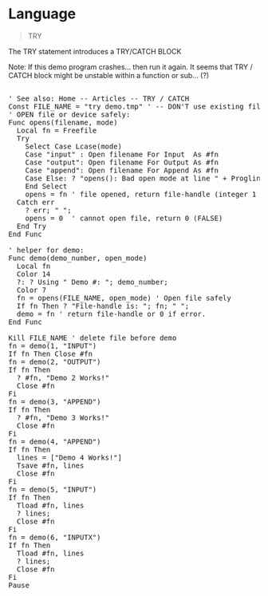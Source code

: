 # Language

> TRY

The TRY statement introduces a TRY/CATCH BLOCK



Note:
If this demo program crashes... then run it again. It seems that TRY / CATCH block might be unstable within a function or sub... (?)
<pre>

' See also: Home -- Articles -- TRY / CATCH
Const FILE_NAME = "try demo.tmp" ' -- DON'T use existing file for demo.
' OPEN file or device safely:
Func opens(filename, mode)
  Local fn = Freefile
  Try
    Select Case Lcase(mode)
    Case "input" : Open filename For Input  As #fn
    Case "output": Open filename For Output As #fn
    Case "append": Open filename For Append As #fn
    Case Else: ? "opens(): Bad open mode at line " + Progline: Pause: Stop
    End Select
    opens = fn ' file opened, return file-handle (integer 1 to 256)
  Catch err
    ? err; " ";
    opens = 0  ' cannot open file, return 0 (FALSE)
  End Try
End Func

' helper for demo:
Func demo(demo_number, open_mode)
  Local fn
  Color 14
  ?: ? Using " Demo #: "; demo_number;
  Color 7
  fn = opens(FILE_NAME, open_mode) ' Open file safely
  If fn Then ? "File-handle is: "; fn; " ";
  demo = fn ' return file-handle or 0 if error.
End Func

Kill FILE_NAME ' delete file before demo
fn = demo(1, "INPUT")
If fn Then Close #fn
fn = demo(2, "OUTPUT")
If fn Then
  ? #fn, "Demo 2 Works!"
  Close #fn
Fi
fn = demo(3, "APPEND")
If fn Then
  ? #fn, "Demo 3 Works!"
  Close #fn
Fi
fn = demo(4, "APPEND")
If fn Then
  lines = ["Demo 4 Works!"]
  Tsave #fn, lines
  Close #fn
Fi
fn = demo(5, "INPUT")
If fn Then
  Tload #fn, lines
  ? lines;
  Close #fn
Fi
fn = demo(6, "INPUTX")
If fn Then
  Tload #fn, lines
  ? lines;
  Close #fn
Fi
Pause

</pre>


